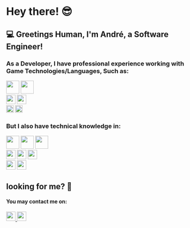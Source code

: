 # Hey there! :sunglasses:

## :computer: Greetings Human, I'm André, a Software Engineer!


### As a Developer, I have professional experience working with Game Technologies/Languages, Such as:
<section>
<div>
  <img height= "35"src= "https://img.shields.io/badge/Unreal-F95A2C?style=for-the-badge&logo=UnrealEngine&logoColor=white"/>
  <img height= "35"src= "https://img.shields.io/badge/C++-F95A2C?style=for-the-badge&logo=Cplusplus&logoColor=white"/>
</div>
 <div>
  <img height= "25"src= "https://img.shields.io/badge/Unity-F95A2C?style=for-the-badge&logo=Unity&logoColor=white"/>
    <img height= "25"src= "https://img.shields.io/badge/CSharp-F95A2C?style=for-the-badge&logo=Csharp&logoColor=white"/>
</div>
  <div>
  <img height= "20"src= "https://img.shields.io/badge/Subversion-F95A2C?style=for-the-badge&logo=Subversion&logoColor=white"/>
    <img height= "20"src= "https://img.shields.io/badge/Git-F95A2C?style=for-the-badge&logo=Git&logoColor=white"/>
  </div>
</section>

 ### But I also have technical knowledge in:

<div>
  <img height= "35"src= "https://img.shields.io/badge/Java-1947E5?style=for-the-badge&logo=Java&logoColor=white"/>
  <img height= "35"src= "https://img.shields.io/badge/JSON-1947E5?style=for-the-badge&logo=JSON&logoColor=white"/>
  <img height= "35"src= "https://img.shields.io/badge/Spring-1947E5?style=for-the-badge&logo=Spring&logoColor=white"/>
</div>

<div>
  <img height= "25"src= "https://img.shields.io/badge/HTML5-1947E5?style=for-the-badge&logo=html5&logoColor=white"/>
  <img height= "25"src= "https://img.shields.io/badge/CSS3-1947E5?style=for-the-badge&logo=css3&logoColor=white"/>
  <img height= "25"src= "https://img.shields.io/badge/Javascript-1947E5?style=for-the-badge&logo=javascript&logoColor=white"/>
</div>

<div>
  <img height= "25"src= "https://img.shields.io/badge/PostgreSQL-1947E5?style=for-the-badge&logo=Postgresql&logoColor=white"/>
  <img height= "25"src= "https://img.shields.io/badge/Andrid-1947E5?style=for-the-badge&logo=android&logoColor=white"/>
</div>

## looking for me? 🔎


<section>
 <h4>You may contact me on:</h1>
 
 <a href="https://www.linkedin.com/in/andréluizcordeirogomes/">
    <img height= "25"src= "https://img.shields.io/badge/LinkedIn-0077B5?style=for-the-badge&logo=linkedin&logoColor=white"/>
 </a>
 
  <a href="mailto:andre.cordeiro0612@gmail.com">
 <img height="25" src="https://img.shields.io/badge/Gmail-D14836?style=for-the-badge&logo=gmail&logoColor=white"/>
  </a>
 
</section>
